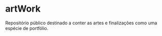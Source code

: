# artWork
Repositório público destinado a conter as artes e finalizações como uma espécie de portfólio.
